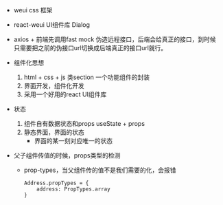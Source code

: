 <!--
 * @Author: ZYH
 * @Email: 1522302196@qq.com
 * @GiteeId: colincclala
 * @Date: 2022-06-04 13:50:33
 * @LastEditTime: 2022-06-04 15:27:41
 * @Description: 
-->
- weui css 框架
- react-weui  UI组件库      Dialog
- axios + 前端先调用fast mock 伪造远程接口，后端会给真正的接口，到时候只需要把之前的伪接口url切换成后端真正的接口url就行。
- 组件化思想
    1. html + css + js 类section  一个功能组件的封装
    2. 界面开发，组件化开发
    3. 采用一个好用的react UI组件库

- 状态
    1. 组件自有数据状态和props useState + props
    2. 静态界面，界面的状态
        - 界面的某一刻对应唯一的状态

- 父子组件传值的时候，props类型的检测
    - prop-types，当父组件传的值不是我们需要的化，会报错
        ```
        Address.propTypes = {
            address: PropTypes.array
        }
        ```